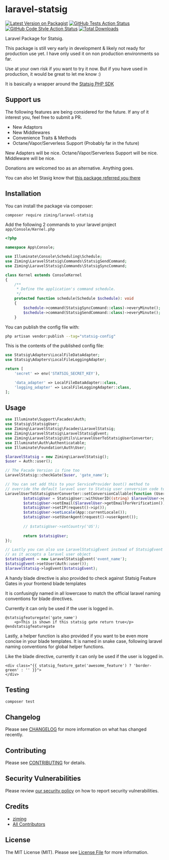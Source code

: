 # laravel-statsig

[![Latest Version on Packagist](https://img.shields.io/packagist/v/ziming/laravel-statsig.svg?style=flat-square)](https://packagist.org/packages/ziming/laravel-statsig)
[![GitHub Tests Action Status](https://img.shields.io/github/actions/workflow/status/ziming/laravel-statsig/run-tests.yml?branch=main&label=tests&style=flat-square)](https://github.com/ziming/laravel-statsig/actions?query=workflow%3Arun-tests+branch%3Amain)
[![GitHub Code Style Action Status](https://img.shields.io/github/actions/workflow/status/ziming/laravel-statsig/fix-php-code-style-issues.yml?branch=main&label=code%20style&style=flat-square)](https://github.com/ziming/laravel-statsig/actions?query=workflow%3A"Fix+PHP+code+style+issues"+branch%3Amain)
[![Total Downloads](https://img.shields.io/packagist/dt/ziming/laravel-statsig.svg?style=flat-square)](https://packagist.org/packages/ziming/laravel-statsig)

Laravel Package for Statsig.

This package is still very early in development & likely not ready for production use yet. I have only used it on
non production environments so far.

Use at your own risk if you want to try it now. But if you have used in production, it would be great to let me know :)

It is basically a wrapper around the [Statsig PHP SDK](https://docs.statsig.com/server/phpSDK)

## Support us

The following features are being considered for the future. If any of it interest you, feel free to submit a PR.

- New Adaptors
- New Middlewares
- Convenience Traits & Methods
- Octane/Vapor/Serverless Support (Probably far in the future)

New Adapters will be nice. Octane/Vapor/Serverless Support will be nice. Middleware will be nice. 

Donations are welcomed too as an alternative. Anything goes. 

You can also let Stasig know that [this package referred you there](https://statsig.com/updates#6/12/2023)

## Installation

You can install the package via composer:

```bash
composer require ziming/laravel-statsig
```

Add the following 2 commands to your laravel project `app/Console/Kernel.php`

```php
<?php

namespace App\Console;

use Illuminate\Console\Scheduling\Schedule;
use Ziming\LaravelStatsig\Commands\StatsigSendCommand;
use Ziming\LaravelStatsig\Commands\StatsigSyncCommand;

class Kernel extends ConsoleKernel
{
    /**
     * Define the application's command schedule.
     */
    protected function schedule(Schedule $schedule): void
    {
        $schedule->command(StatsigSyncCommand::class)->everyMinute();
        $schedule->command(StatsigSendCommand::class)->everyMinute();
    }
```

You can publish the config file with:

```bash
php artisan vendor:publish --tag="statsig-config"
```

This is the contents of the published config file:

```php
use Statsig\Adapters\LocalFileDataAdapter;
use Statsig\Adapters\LocalFileLoggingAdapter;

return [
    'secret' => env('STATSIG_SECRET_KEY'),

    'data_adapter' => LocalFileDataAdapter::class,
    'logging_adapter' => LocalFileLoggingAdapter::class,
];
```

## Usage

```php
use Illuminate\Support\Facades\Auth;
use Statsig\StatsigUser;
use Ziming\LaravelStatsig\Facades\LaravelStatsig;
use Ziming\LaravelStatsig\LaravelStatsigEvent;
use Ziming\LaravelStatsig\Utils\LaravelUserToStatsigUserConverter;
use Illuminate\Auth\Authenticatable;
use Illuminate\Foundation\Auth\User;

$laravelStatsig = new Ziming\LaravelStatsig();
$user = Auth::user();

// The Facade Version is fine too
LaravelStatsig::checkGate($user, 'gate_name');

// You can set add this to your ServiceProvider boot() method to
// override the default laravel user to Statsig user conversion code too if you want
LaravelUserToStatsigUserConverter::setConversionCallable(function (User $laravelUser): StatsigUser {
        $statsigUser = StatsigUser::withUserID((string) $laravelUser->getAuthIdentifier());
        $statsigUser->setEmail($laravelUser->getEmailForVerification());
        $statsigUser->setIP(request()->ip());
        $statsigUser->setLocale(App::currentLocale());
        $statsigUser->setUserAgent(request()->userAgent());
        
        // $statsigUser->setCountry('US');
        
        return $statsigUser;
});

// Lastly you can also use LaravelStatsigEvent instead of StatsigEvent
// as it accepts a laravel user object
$statsigEvent = new LaravelStatsigEvent('event_name');
$statsigEvent->setUser(Auth::user());
$laravelStatsig->logEvent($statsigEvent);
```

A handy blade directive is also provided to check against Statsig Feature Gates in your frontend blade templates

It is confusingly named in all lowercase to match the official laravel naming conventions for blade directives.

Currently it can only be used if the user is logged in.

```blade
@statsigfeaturegate('gate_name')
    <p>This is shown if this statsig gate return true</p>
@endstatsigfeaturegate
```

Lastly, a helper function is also provided if you want to be even more concise in your blade templates.
It is named in snake case, following laravel naming conventions for global helper functions.

Like the blade directive, currently it can only be used if the user is logged in.

```blade
<div class="{{ statsig_feature_gate('awesome_feature') ? 'border-green' : '' }}">
</div>
```
## Testing

```bash
composer test
```

## Changelog

Please see [CHANGELOG](CHANGELOG.md) for more information on what has changed recently.

## Contributing

Please see [CONTRIBUTING](CONTRIBUTING.md) for details.

## Security Vulnerabilities

Please review [our security policy](../../security/policy) on how to report security vulnerabilities.

## Credits

- [ziming](https://github.com/ziming)
- [All Contributors](../../contributors)

## License

The MIT License (MIT). Please see [License File](LICENSE.md) for more information.
